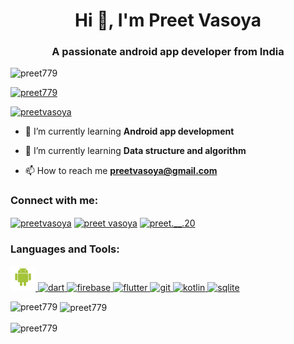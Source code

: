 <h1 align="center">Hi 👋, I'm Preet Vasoya</h1>
<h3 align="center">A passionate android app developer from India</h3>

<p align="left"> <img src="https://komarev.com/ghpvc/?username=preet779&label=Profile%20views&color=0e75b6&style=flat" alt="preet779" /> </p>

<p align="left"> <a href="https://github.com/ryo-ma/github-profile-trophy"><img src="https://github-profile-trophy.vercel.app/?username=preet779" alt="preet779" /></a> </p>

<p align="left"> <a href="https://twitter.com/preetvasoya" target="blank"><img src="https://img.shields.io/twitter/follow/preetvasoya?logo=twitter&style=for-the-badge" alt="preetvasoya" /></a> </p>

- 🌱 I’m currently learning **Android app development**

- 🔭 I’m currently learning **Data structure and algorithm**

- 📫 How to reach me **preetvasoya@gmail.com**

<h3 align="left">Connect with me:</h3>
<p align="left">
<a href="https://twitter.com/preetvasoya" target="blank"><img align="center" src="https://raw.githubusercontent.com/rahuldkjain/github-profile-readme-generator/master/src/images/icons/Social/twitter.svg" alt="preetvasoya" height="30" width="40" /></a>
<a href="https://linkedin.com/in/preet vasoya" target="blank"><img align="center" src="https://raw.githubusercontent.com/rahuldkjain/github-profile-readme-generator/master/src/images/icons/Social/linked-in-alt.svg" alt="preet vasoya" height="30" width="40" /></a>
<a href="https://instagram.com/preet.__.20" target="blank"><img align="center" src="https://raw.githubusercontent.com/rahuldkjain/github-profile-readme-generator/master/src/images/icons/Social/instagram.svg" alt="preet.__.20" height="30" width="40" /></a>
</p>

<h3 align="left">Languages and Tools:</h3>
<p align="left"> <a href="https://developer.android.com" target="_blank" rel="noreferrer"> <img src="https://raw.githubusercontent.com/devicons/devicon/master/icons/android/android-original-wordmark.svg" alt="android" width="40" height="40"/> </a> <a href="https://dart.dev" target="_blank" rel="noreferrer"> <img src="https://www.vectorlogo.zone/logos/dartlang/dartlang-icon.svg" alt="dart" width="40" height="40"/> </a> <a href="https://firebase.google.com/" target="_blank" rel="noreferrer"> <img src="https://www.vectorlogo.zone/logos/firebase/firebase-icon.svg" alt="firebase" width="40" height="40"/> </a> <a href="https://flutter.dev" target="_blank" rel="noreferrer"> <img src="https://www.vectorlogo.zone/logos/flutterio/flutterio-icon.svg" alt="flutter" width="40" height="40"/> </a> <a href="https://git-scm.com/" target="_blank" rel="noreferrer"> <img src="https://www.vectorlogo.zone/logos/git-scm/git-scm-icon.svg" alt="git" width="40" height="40"/> </a> <a href="https://kotlinlang.org" target="_blank" rel="noreferrer"> <img src="https://www.vectorlogo.zone/logos/kotlinlang/kotlinlang-icon.svg" alt="kotlin" width="40" height="40"/> </a> <a href="https://www.sqlite.org/" target="_blank" rel="noreferrer"> <img src="https://www.vectorlogo.zone/logos/sqlite/sqlite-icon.svg" alt="sqlite" width="40" height="40"/> </a> </p>

<p><img align="left" src="https://github-readme-stats.vercel.app/api/top-langs?username=preet779&show_icons=true&locale=en&layout=compact" alt="preet779" /></p>

<p>&nbsp;<img align="center" src="https://github-readme-stats.vercel.app/api?username=preet779&show_icons=true&locale=en" alt="preet779" /></p>

<p><img align="center" src="https://github-readme-streak-stats.herokuapp.com/?user=preet779&" alt="preet779" /></p>
